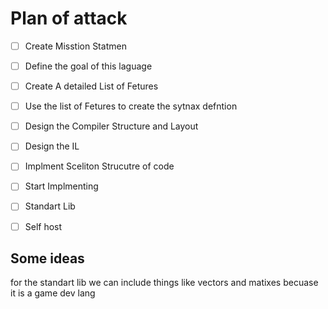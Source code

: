 # Plan of attack



- [ ] Create Misstion Statmen

- [ ] Define the goal of this laguage

- [ ] Create A detailed List of Fetures

- [ ] Use the list of Fetures to create the sytnax defntion

- [ ] Design the Compiler Structure and Layout

- [ ] Design the IL

- [ ] Implment Sceliton Strucutre of code

- [ ] Start Implmenting

- [ ] Standart Lib

- [ ] Self host



## Some ideas

for the standart lib we can include things like vectors and matixes becuase it is a game dev lang


